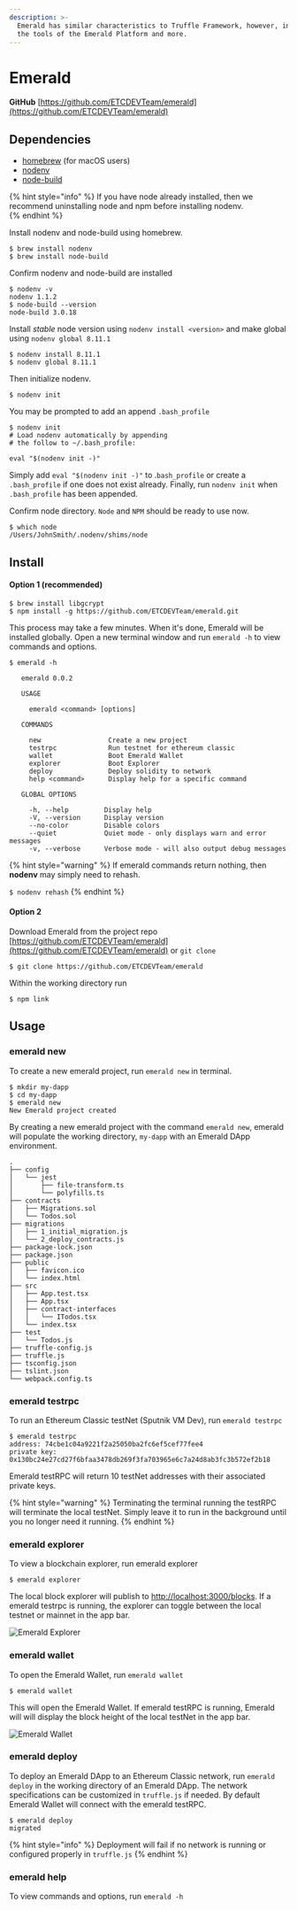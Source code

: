 ```yaml
---
description: >-
  Emerald has similar characteristics to Truffle Framework, however, integrates
  the tools of the Emerald Platform and more.
---
```


# Emerald

**GitHub** [https://github.com/ETCDEVTeam/emerald](https://github.com/ETCDEVTeam/emerald)

## Dependencies

* ​[homebrew](https://brew.sh/) \(for macOS users\)
* ​[nodenv](https://github.com/nodenv/nodenv)
* [node-build](https://github.com/nodenv/node-build#readme)

{% hint style="info" %}
If you have node already installed, then we recommend uninstalling node and npm before installing nodenv.  
{% endhint %}

Install nodenv and node-build using homebrew. 

```text
$ brew install nodenv
$ brew install node-build
```

Confirm nodenv and node-build are installed

```text
$ nodenv -v
nodenv 1.1.2
$ node-build --version
node-build 3.0.18
```

Install _stable_ node version using `nodenv install <version>` and make global using `nodenv global 8.11.1`

```text
$ nodenv install 8.11.1
$ nodenv global 8.11.1
```

Then initialize nodenv.

```text
$ nodenv init
```

You may be prompted to add an append `.bash_profile`

```text
$ nodenv init
# Load nodenv automatically by appending
# the follow to ~/.bash_profile:

eval "$(nodenv init -)"
```

Simply add  `eval "$(nodenv init -)"` to .`bash_profile` or create a `.bash_profile` if one does not exist already. Finally, run `nodenv init` when `.bash_profile` has been appended.

Confirm node directory. `Node` and `NPM` should be ready to use now.

```text
$ which node
/Users/JohnSmith/.nodenv/shims/node
```

## Install

#### Option 1 \(recommended\)

```text
$ brew install libgcrypt
$ npm install -g https://github.com/ETCDEVTeam/emerald.git
```

This process may take a few minutes. When it's done, Emerald will be installed globally. Open a new terminal window and run `emerald -h` to view commands and options.

```text
$ emerald -h

   emerald 0.0.2 

   USAGE

     emerald <command> [options]

   COMMANDS

     new                 Create a new project               
     testrpc             Run testnet for ethereum classic   
     wallet              Boot Emerald Wallet                
     explorer            Boot Explorer                      
     deploy              Deploy solidity to network         
     help <command>      Display help for a specific command

   GLOBAL OPTIONS

     -h, --help         Display help                                      
     -V, --version      Display version                                   
     --no-color         Disable colors                                    
     --quiet            Quiet mode - only displays warn and error messages
     -v, --verbose      Verbose mode - will also output debug messages
```

{% hint style="warning" %}
If emerald commands return nothing, then **nodenv** may simply need to rehash. 

`$ nodenv rehash`
{% endhint %}

#### Option 2

Download Emerald from the project repo [https://github.com/ETCDEVTeam/emerald](https://github.com/ETCDEVTeam/emerald) or `git clone`

```text
$ git clone https://github.com/ETCDEVTeam/emerald
```

Within the working directory run 

```text
$ npm link
```

## Usage

### emerald new

To create a new emerald project, run `emerald new` in terminal.

```text
$ mkdir my-dapp
$ cd my-dapp 
$ emerald new
New Emerald project created
```

By creating a new emerald project with the command `emerald new`, emerald will populate the working directory, `my-dapp` with an Emerald DApp environment.

```text
.
├── config
│   └── jest
│       ├── file-transform.ts
│       └── polyfills.ts
├── contracts
│   ├── Migrations.sol
│   └── Todos.sol
├── migrations
│   ├── 1_initial_migration.js
│   └── 2_deploy_contracts.js
├── package-lock.json
├── package.json
├── public
│   ├── favicon.ico
│   └── index.html
├── src
│   ├── App.test.tsx
│   ├── App.tsx
│   ├── contract-interfaces
│   │   └── ITodos.tsx
│   └── index.tsx
├── test
│   └── Todos.js
├── truffle-config.js
├── truffle.js
├── tsconfig.json
├── tslint.json
└── webpack.config.ts
```

### emerald testrpc

To run an Ethereum Classic testNet \(Sputnik VM Dev\), run `emerald testrpc`

```text
$ emerald testrpc
address: 74cbe1c04a9221f2a25050ba2fc6ef5cef77fee4
private key: 0x130bc24e27cd27f6bfaa3478db269f3fa703965e6c7a24d8ab3fc3b572ef2b18
```

Emerald testRPC will return 10 testNet addresses with their associated private keys.

{% hint style="warning" %}
Terminating the terminal running the testRPC will terminate the local testNet. Simply leave it to run in the background until you no longer need it running.
{% endhint %}

### emerald explorer

To view a blockchain explorer, run emerald explorer

```text
$ emerald explorer
```

The local block explorer will publish to [http://localhost:3000/blocks](http://localhost:3000/blocks). If a emerald testrpc is running, the explorer can toggle between the local testnet or mainnet in the app bar.

![Emerald Explorer](../.gitbook/assets/screen-shot-2018-09-18-at-4.19.30-pm.png)

### emerald wallet

To open the Emerald Wallet, run `emerald wallet`

```text
$ emerald wallet
```

This will open the Emerald Wallet. If emerald testRPC is running, Emerald will will display the block height of the local testNet in the app bar.

![Emerald Wallet](../.gitbook/assets/screen-shot-2018-09-14-at-12.41.51-pm.png)

### emerald deploy

To deploy an Emerald DApp to an Ethereum Classic network, run `emerald deploy` in the working directory of an Emerald DApp. The network specifications can be customized in `truffle.js` if needed. By default Emerald Wallet will connect with the emerald testRPC.

```text
$ emerald deploy
migrated
```

{% hint style="info" %}
Deployment will fail if no network is running or configured properly in `truffle.js`
{% endhint %}

### emerald help

To view commands and options, run `emerald -h`



